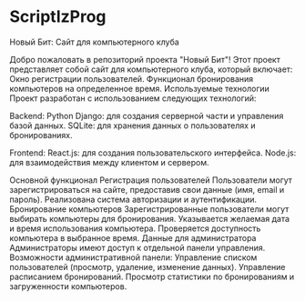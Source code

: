 # ScriptIzProg
Новый Бит: Сайт для компьютерного клуба

Добро пожаловать в репозиторий проекта "Новый Бит"! Этот проект представляет собой сайт для компьютерного клуба, который включает:
Окно регистрации пользователей.
Функционал бронирования компьютеров на определенное время.
Используемые технологии
Проект разработан с использованием следующих технологий:

Backend:
  Python Django: для создания серверной части и управления базой данных.
  SQLite: для хранения данных о пользователях и бронированиях.

Frontend:
  React.js: для создания пользовательского интерфейса.
  Node.js: для взаимодействия между клиентом и сервером.

Основной функционал
Регистрация пользователей
  Пользователи могут зарегистрироваться на сайте, предоставив свои данные (имя, email и пароль).
  Реализована система авторизации и аутентификации.
  Бронирование компьютеров
  Зарегистрированные пользователи могут выбирать компьютеры для бронирования.
  Указывается желаемая дата и время использования компьютера.
  Проверяется доступность компьютера в выбранное время.
Данные для администратора
  Администраторы имеют доступ к отдельной панели управления.
  Возможности административной панели:
  Управление списком пользователей (просмотр, удаление, изменение данных).
  Управление расписанием бронирований.
  Просмотр статистики по бронированиям и загруженности компьютеров.
